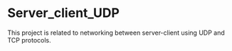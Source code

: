 # Server_client_UDP
This project is related to networking between server-client using UDP and TCP protocols.
